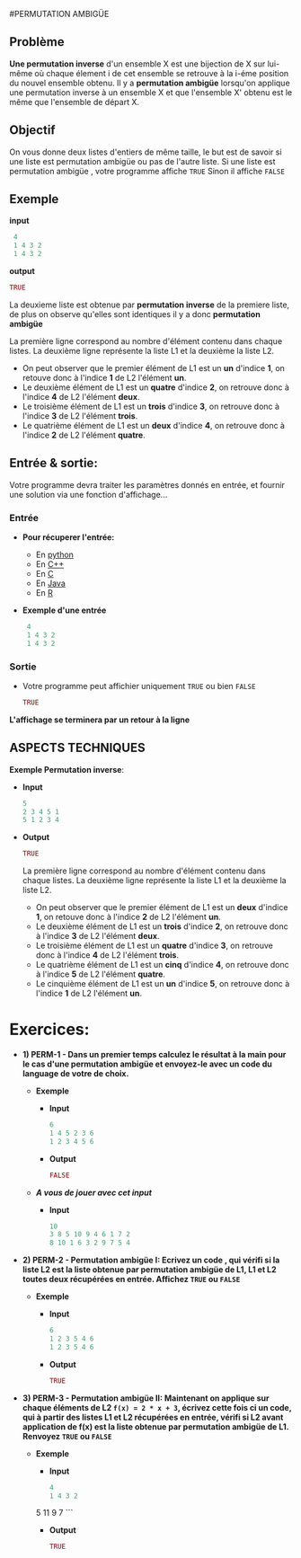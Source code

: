 #PERMUTATION AMBIGÜE

## Problème
**Une permutation inverse** d'un ensemble X est une bijection de X sur lui-même où chaque élement i de cet ensemble se retrouve à la i-éme position du nouvel ensemble obtenu.
Il y a **permutation ambigüe** lorsqu'on applique une permutation inverse à un ensemble X et que l'ensemble X' obtenu est le même que l'ensemble de départ X.

## Objectif
On vous donne deux listes d'entiers de même taille, le but est de savoir si une liste est permutation ambigüe ou pas de l'autre liste.
Si une liste est permutation ambigüe , votre programme affiche ```TRUE```
Sinon il affiche ```FALSE```


## Exemple

**input**
  ```R
   4 
   1 4 3 2 
   1 4 3 2
  ```
  
**output**
  ```R
  TRUE
  
  ```
  
La deuxieme liste est obtenue par **permutation inverse** de la premiere liste, de plus on observe qu'elles sont identiques il y a donc **permutation ambigüe**

La première ligne correspond au nombre d'élément contenu dans chaque listes.
La deuxième ligne représente la liste L1 et la deuxième la liste L2.
  +	On peut observer que le premier élément de L1 est un **un** d'indice **1**, on retouve donc à l'indice **1** de L2 l'élément **un**.
  +	Le deuxième élément de L1 est un **quatre** d'indice **2**, on retrouve donc à l'indice **4** de L2 l'élément **deux**.
  +	Le troisième élément de L1 est un **trois** d'indice **3**, on retrouve donc à l'indice **3** de L2 l'élément **trois**.
  +	Le quatrième élément de L1 est un **deux** d'indice **4**, on retrouve donc à l'indice **2** de L2 l'élément **quatre**.


## Entrée & sortie:
Votre programme devra traiter les paramètres donnés en entrée, et fournir une solution via une fonction d'affichage...

### Entrée

+ **Pour récuperer l'entrée:**

  + En [python](https://github.com/GRnice/ConcoursJuin/blob/master/IO/entreePython.md  "python")
  + En [C++](https://github.com/GRnice/ConcoursJuin/blob/master/IO/entreeCPP.md  "C++")
  + En [C](https://github.com/GRnice/ConcoursJuin/blob/master/IO/entreeC.md "C")
  + En [Java](https://github.com/GRnice/ConcoursJuin/blob/master/IO/entreeJava.md "Java")
  + En [R](https://github.com/GRnice/ConcoursJuin/blob/master/IO/entreeR.md "Java")

+ **Exemple d'une entrée**
  ```R
   4
   1 4 3 2 
   1 4 3 2
  ```

### Sortie

+ Votre programme peut affichier uniquement ```TRUE``` ou bien ```FALSE```

	```R
   TRUE
   
	```
**L'affichage se terminera par un retour à la ligne**
    
## ASPECTS TECHNIQUES


 **Exemple Permutation inverse**:

  + **Input**
  
     ```R
     5
     2 3 4 5 1 
     5 1 2 3 4
     ```
    
  + **Output**
  
     ```R
     TRUE
     
     ```
     La première ligne correspond au nombre d'élément contenu dans chaque listes.
     La deuxième ligne représente la liste L1 et la deuxième la liste L2.
     +	On peut observer que le premier élément de L1 est un **deux** d'indice **1**, on retouve donc à l'indice **2** de L2 l'élément **un**.
     +	Le deuxième élément de L1 est un **trois** d'indice **2**, on retrouve donc à l'indice **3** de L2 l'élément **deux**.
     +	Le troisième élément de L1 est un **quatre** d'indice **3**, on retrouve donc à l'indice **4** de L2 l'élément **trois**.
     +	Le quatrième élément de L1 est un **cinq** d'indice **4**, on retrouve donc à l'indice **5** de L2 l'élément **quatre**.
     +	Le cinquième élément de L1 est un **un** d'indice **5**, on retrouve donc à l'indice **1** de L2 l'élément **un**.

# Exercices:

+ **1) PERM-1 - Dans un premier temps calculez le résultat à la main pour le cas d'une permutation ambigüe et envoyez-le avec un code du language de votre de choix.**
	+ **Exemple**

		+ **Input**
		
			```R
			6
			1 4 5 2 3 6
			1 2 3 4 5 6
			```

		+ **Output**
		
			```R
			FALSE 
			
			 ```
			 
	+ ***A vous de jouer avec cet input***
		
		+ **Input**
			
			```R
			10
			3 8 5 10 9 4 6 1 7 2
			8 10 1 6 3 2 9 7 5 4
			```
 
+ **2) PERM-2 - Permutation ambigüe I:
	Ecrivez un code , qui vérifi si la liste L2 est la liste obtenue par permutation ambigüe de L1, L1 et L2 toutes deux récupérées en entrée.
    Affichez ```TRUE``` ou ```FALSE```**

	+ **Exemple**

		+ **Input**
		
			```R
			6
			1 2 3 5 4 6
    		1 2 3 5 4 6
			```

		+ **Output**
		
			```R
			TRUE 
			
			 ```


+ **3)  PERM-3 - Permutation ambigüe II:
	Maintenant on applique sur chaque éléments de L2 **```f(x) = 2 * x + 3```**, écrivez cette fois ci un code, qui à partir des listes L1 et L2 récupérées en entrée, vérifi si L2 avant application de f(x) est la liste obtenue par permutation ambigüe de L1.
     Renvoyez ```TRUE``` ou ```FALSE```**

	+ **Exemple**

		+ **Input**
		
			```R
			4
	       1 4 3 2 
   	    5 11 9 7
			```

		+ **Output**
		
			```R
			TRUE 
			
			 ```



